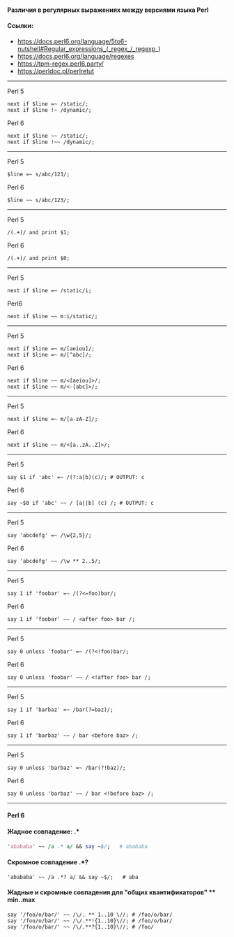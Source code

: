 
#### Различия в регулярных выражениях между версиями языка Perl

#### Cсылки:
 - https://docs.perl6.org/language/5to6-nutshell#Regular_expressions_(_regex_/_regexp_)
 - https://docs.perl6.org/language/regexes
 - https://tpm-regex.perl6.party/
 - https://perldoc.pl/perlretut

---

Perl 5
```perl5
next if $line =~ /static/;
next if $line !~ /dynamic/;
```

Perl 6
```perl6
next if $line ~~ /static/;
next if $line !~~ /dynamic/;
```

---

Perl 5
```perl5
$line =~ s/abc/123/;
```

Perl 6
```perl6
$line ~~ s/abc/123/;
```

---

Perl 5
```perl5
/(.+)/ and print $1;
```

Perl 6
```perl6
/(.+)/ and print $0;
```

---

Perl 5
```perl5
next if $line =~ /static/i;
```

Perl6
```perl6
next if $line ~~ m:i/static/;
```

---

Perl 5
```perl5
next if $line =~ m/[aeiou]/;
next if $line =~ m/[^abc]/;
```

Perl 6
```perl6
next if $line ~~ m/<[aeiou]>/;
next if $line ~~ m/<-[abc]>/;
```

---

Perl 5
```perl5
next if $line =~ m/[a-zA-Z]/;
```

Perl 6
```perl6
next if $line ~~ m/<[a..zA..Z]>/;
```

---

Perl 5
```perl5
say $1 if 'abc' =~ /(?:a|b)(c)/; # OUTPUT: c
```

Perl 6
```perl6
say ~$0 if 'abc' ~~ / [a||b] (c) /; # OUTPUT: c
```

---

Perl 5
```perl5
say 'abcdefg' =~ /\w{2,5}/;
```

Perl 6
```perl6
say 'abcdefg' ~~ /\w ** 2..5/;
```

---

Perl 5
```perl5
say 1 if 'foobar' =~ /(?<=foo)bar/;
```

Perl 6
```perl6
say 1 if 'foobar' ~~ / <after foo> bar /;
```

---

Perl 5
```perl5
say 0 unless 'foobar' =~ /(?<!foo)bar/;
```

Perl 6
```perl6
say 0 unless 'foobar' ~~ / <!after foo> bar /;
```

---

Perl 5
```perl5
say 1 if 'barbaz' =~ /bar(?=baz)/;
```

Perl 6
```perl6
say 1 if 'barbaz' ~~ / bar <before baz> /;
```

---

Perl 5
```perl5
say 0 unless 'barbaz' =~ /bar(?!baz)/;
```

Perl 6
```perl6
say 0 unless 'barbaz' ~~ / bar <!before baz> /;
```

---

#### Perl 6
#### Жадное совпадение: .*

```perl
'abababa' ~~ /a .* a/ && say ~$/;   # abababa
```

#### Скромное совпадение .*?
```perl6
'abababa' ~~ /a .*? a/ && say ~$/;   # aba
```

#### Жадные и скромные совпадения для "общих квантификаторов" ** min..max
```perl6
say '/foo/o/bar/' ~~ /\/. ** 1..10 \//; # /foo/o/bar/
say '/foo/o/bar/' ~~ /\/.**!{1..10}\//; # /foo/o/bar/
say '/foo/o/bar/' ~~ /\/.**?{1..10}\//; # /foo/
```
